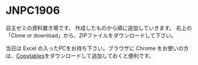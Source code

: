 # JNPC1906
自主ゼミの資料置き場です。
作成したものから順に追加していきます。
右上の「Clone or download」から、ZIPファイルをダウンロードして下さい。

当日は Excel の入ったPCをお持ち下さい。ブラウザに Chrome をお使いの方は、[Copytables](https://chrome.google.com/webstore/detail/copytables/ekdpkppgmlalfkphpibadldikjimijon?hl=ja)をダウンロードして追加しておくと便利です。
